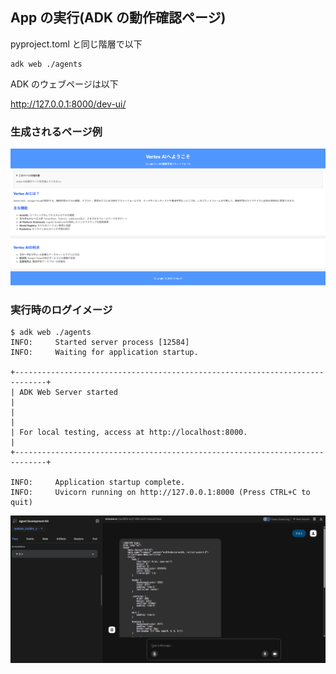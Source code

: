 ## App の実行(ADK の動作確認ページ)

pyproject.toml と同じ階層で以下

```
adk web ./agents
```

ADK のウェブページは以下

http://127.0.0.1:8000/dev-ui/

### 生成されるページ例

![alt text](./images/generate_page.png)

### 実行時のログイメージ

```
$ adk web ./agents
INFO:     Started server process [12584]
INFO:     Waiting for application startup.

+-----------------------------------------------------------------------------+
| ADK Web Server started                                                      |
|                                                                             |
| For local testing, access at http://localhost:8000.                         |
+-----------------------------------------------------------------------------+

INFO:     Application startup complete.
INFO:     Uvicorn running on http://127.0.0.1:8000 (Press CTRL+C to quit)
```

![alt text](./images/agent_capture.png)
